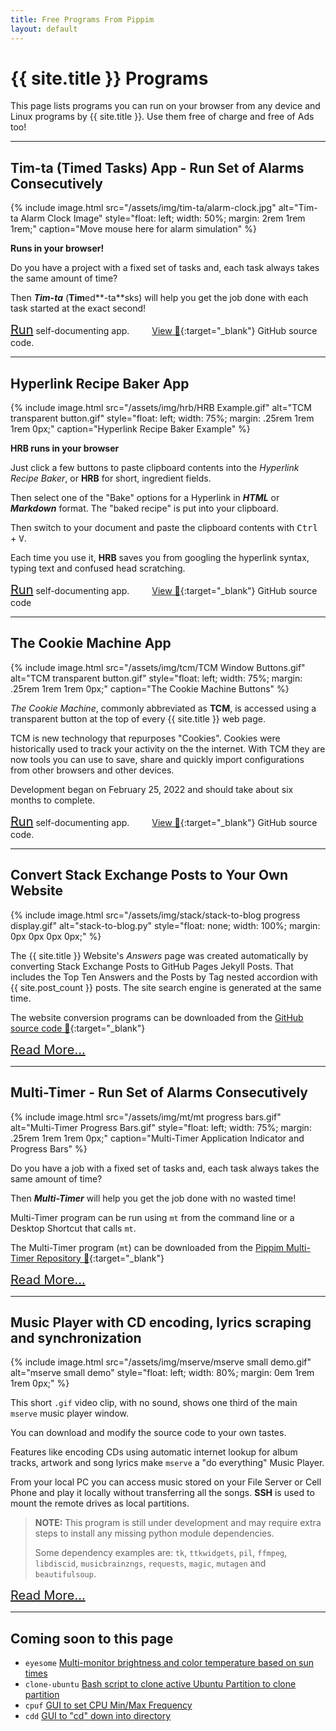 ```yaml
---
title: Free Programs From Pippim
layout: default
---
```

# {{ site.title }} Programs

This page lists programs you can run on your browser from any 
device and Linux programs by {{ site.title }}.  Use them free 
of charge and free of Ads too!

---

## Tim-ta (Timed Tasks) App - Run Set of Alarms Consecutively

<div id="alarm-clock-image">
{% include image.html src="/assets/img/tim-ta/alarm-clock.jpg"
   alt="Tim-ta Alarm Clock Image"
   style="float: left; width: 50%; margin: 2rem 1rem 1rem;"
   caption="Move mouse here for alarm simulation"
%}
</div>

<!--
{ % include image.html src="/assets/img/tim-ta/Tim-ta Introduction.png"
   alt="Tim-ta Introduction.png"
   style="float: left; width: 75%; margin: .25rem 1rem 1rem 0px;"
   caption="Tim-ta webpage header"
%}
-->

**Runs in your browser!**

Do you have a project with a fixed set of tasks and, each task 
always takes the same amount of time?

Then ***Tim-ta*** (**Tim**ed**-ta**sks) will help you get
the job done with each task started at the exact second!

<a href="programs/tim-ta.html" style="font-size: 20px;">Run</a> 
self-documenting app. &emsp;&emsp; 
[View 🔗](https://github.com/pippim/pippim.github.io/blob/main/assets/js/tim-ta.js){:target="_blank"} GitHub source code.

---

## Hyperlink Recipe Baker App

{% include image.html src="/assets/img/hrb/HRB Example.gif"
   alt="TCM transparent button.gif"
   style="float: left; width: 75%; margin: .25rem 1rem 1rem 0px;"
   caption="Hyperlink Recipe Baker Example"
%}

**HRB runs in your browser**

Just click a few buttons to paste clipboard contents into the 
*Hyperlink Recipe Baker*, or **HRB** for short, ingredient fields.

Then select one of
the "Bake" options for a Hyperlink in ***HTML*** or  ***Markdown*** 
format. The "baked recipe" is put into your clipboard.

Then switch to your document and paste the clipboard contents with
<kbd>Ctrl</kbd> + <kbd>V</kbd>. 

Each time you use it, **HRB** saves you from 
googling the hyperlink syntax, typing text and confused head scratching.

<a href="programs/hyperlink.html" style="font-size: 20px;">Run</a>
self-documenting app.  &emsp;&emsp; 
[View 🔗](https://github.com/pippim/pippim.github.io/blob/main/assets/js/hrb.js){:target="_blank"} GitHub source code

---

## The Cookie Machine App

{% include image.html src="/assets/img/tcm/TCM Window Buttons.gif"
   alt="TCM transparent button.gif"
   style="float: left; width: 75%; margin: .25rem 1rem 1rem 0px;"
   caption="The Cookie Machine Buttons"
%}

*The Cookie Machine*, commonly abbreviated as **TCM**,
is accessed using a transparent button at the top of
every {{ site.title }} web page.

TCM is new technology that repurposes "Cookies". Cookies
were historically used to track your activity on the
the internet. With TCM they are now tools you can use to
save, share and quickly import configurations from other
browsers and other devices.

Development began on February 25, 2022 and should take 
about six months to complete.

<a href="programs/tcm.html" style="font-size: 20px;">Run</a>
self-documenting app. &emsp;&emsp; 
[View 🔗](https://github.com/pippim/pippim.github.io/blob/main/assets/js/theCookieMachine.js){:target="_blank"} GitHub source code.

---

## Convert Stack Exchange Posts to Your Own Website

{% include image.html src="/assets/img/stack/stack-to-blog progress display.gif"
   alt="stack-to-blog.py"
   style="float: none; width: 100%; margin: 0px 0px 0px 0px;"
%}

The {{ site.title }} Website's *Answers* page was created automatically
by converting Stack Exchange Posts to GitHub Pages Jekyll Posts. That
includes the Top Ten Answers and the Posts by Tag nested accordion with
{{ site.post_count }} posts. The site search engine is generated at
the same time.

The website conversion programs can be downloaded from the 
[GitHub source code 🔗](https://github.com/pippim/pippim.github.io/blob/main/sede){:target="_blank"}

<a href="programs/stack.html" style="font-size: 20px;">Read More...</a>  

---

## Multi-Timer - Run Set of Alarms Consecutively

{% include image.html src="/assets/img/mt/mt progress bars.gif"
   alt="Multi-Timer Progress Bars.gif"
   style="float: left; width: 75%; margin: .25rem 1rem 1rem 0px;"
   caption="Multi-Timer Application Indicator and Progress Bars"
%}

Do you have a job with a fixed set of tasks and, each task always
takes the same amount of time?

Then ***Multi-Timer*** will help you get the job done with no wasted time!

Multi-Timer program can be run using `mt` from
the command line or a Desktop Shortcut that calls `mt`. 

The Multi-Timer program (`mt`) can be downloaded from the 
[Pippim Multi-Timer Repository 🔗](https://github.com/pippim/multi-timer/blob/main/src/mt){:target="_blank"}

<a href="programs/mt.html" style="font-size: 20px;">Read More...</a>

---

## Music Player with CD encoding, lyrics scraping and synchronization

{% include image.html src="/assets/img/mserve/mserve small demo.gif"
   alt="mserve small demo"
   style="float: left; width: 80%; margin: 0em 1rem 1rem 0px;"
%}

This short `.gif` video clip, with no sound, shows one third
of the main `mserve` music player window.

You can download and modify the source code to your own tastes.

Features like encoding CDs using automatic internet
lookup for album tracks, artwork and song lyrics make
`mserve` a "do everything" Music Player.

From your local PC you can access music stored on your
File Server or Cell Phone and play it locally without
transferring all the songs.  **SSH** is used to mount
the remote drives as local partitions.

> **NOTE:** This program is still under development and may require extra steps to install any missing python module dependencies.
>  
> Some dependency examples are: `tk`, `ttkwidgets`, `pil`, `ffmpeg`, `libdiscid`, `musicbrainzngs`, `requests`, `magic`, `mutagen` and `beautifulsoup`.

<a href="programs/mserve.html" style="font-size: 20px;">Read More...</a>

---

## Coming soon to this page

- `eyesome` [Multi-monitor brightness and color temperature based on sun times](https://askubuntu.com/questions/829814/set-initial-startup-background-brightness-depending-on-daytime)
- `clone-ubuntu` [Bash script to clone active Ubuntu Partition to clone partition](https://askubuntu.com/questions/1028604/bash-script-to-backup-clone-ubuntu-to-another-partition/1028605#1028605)
- `cpuf` [GUI to set CPU Min/Max Frequency](https://askubuntu.com/questions/1141605/gui-or-simple-bash-script-to-throttle-the-cpu/1142671#1142671)
- `cdd` [GUI to "cd" down into directory](https://askubuntu.com/questions/930334/how-can-i-move-down-one-directory/1276376#1276376)
